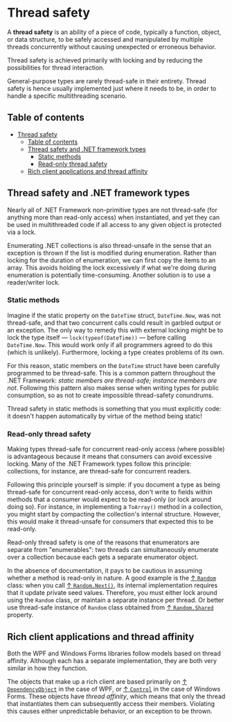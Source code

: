 # Thread safety

A **thread safety** is an ability of a piece of code, typically a function, object, or data structure, to be safely accessed and manipulated by multiple threads concurrently without causing unexpected or erroneous behavior.

Thread safety is achieved primarily with locking and by reducing the possibilities for thread interaction.

General-purpose types are rarely thread-safe in their entirety. Thread safety is hence usually implemented just where it needs to be, in order to handle a specific multithreading scenario.

## Table of contents

- [Thread safety](#thread-safety)
  - [Table of contents](#table-of-contents)
  - [Thread safety and .NET framework types](#thread-safety-and-net-framework-types)
    - [Static methods](#static-methods)
    - [Read-only thread safety](#read-only-thread-safety)
  - [Rich client applications and thread affinity](#rich-client-applications-and-thread-affinity)

## Thread safety and .NET framework types

Nearly all of .NET Framework non-primitive types are not thread-safe (for anything more than read-only access) when instantiated, and yet they can be used in multithreaded code if all access to any given object is protected via a lock.

Enumerating .NET collections is also thread-unsafe in the sense that an exception is thrown if the list is modified during enumeration. Rather than locking for the duration of enumeration, we can first copy the items to an array. This avoids holding the lock excessively if what we're doing during enumeration is potentially time-consuming. Another solution is to use a reader/writer lock.

### Static methods

Imagine if the static property on the `DateTime` struct, `DateTime.Now`, was not thread-safe, and that two concurrent calls could result in garbled output or an exception. The only way to remedy this with external locking might be to lock the type itself — `lock(typeof(DateTime))` — before calling `DateTime.Now`. This would work only if all programmers agreed to do this (which is unlikely). Furthermore, locking a type creates problems of its own.

For this reason, static members on the `DateTime` struct have been carefully programmed to be thread-safe. This is a common pattern throughout the .NET Framework: *static members are thread-safe; instance members are not*. Following this pattern also makes sense when writing types for public consumption, so as not to create impossible thread-safety conundrums.

Thread safety in static methods is something that you must explicitly code: it doesn't happen automatically by virtue of the method being static!

### Read-only thread safety

Making types thread-safe for concurrent read-only access (where possible) is advantageous because it means that consumers can avoid excessive locking. Many of the .NET Framework types follow this principle: collections, for instance, are thread-safe for concurrent readers.

Following this principle yourself is simple: if you document a type as being thread-safe for concurrent read-only access, don't write to fields within methods that a consumer would expect to be read-only (or lock around doing so). For instance, in implementing a `ToArray()` method in a collection, you might start by compacting the collection's internal structure. However, this would make it thread-unsafe for consumers that expected this to be read-only.

Read-only thread safety is one of the reasons that enumerators are separate from "enumerables": two threads can simultaneously enumerate over a collection because each gets a separate enumerator object.

In the absence of documentation, it pays to be cautious in assuming whether a method is read-only in nature. A good example is the [↑ `Random`](https://learn.microsoft.com/en-us/dotnet/api/system.random) class: when you call [↑ `Random.Next()`](https://learn.microsoft.com/en-us/dotnet/api/system.random.next), its internal implementation requires that it update private seed values. Therefore, you must either lock around using the `Random` class, or maintain a separate instance per thread. Or better use thread-safe instance of `Random` class obtained from [↑ `Random.Shared`](https://learn.microsoft.com/en-us/dotnet/api/system.random.shared) property.

## Rich client applications and thread affinity

Both the WPF and Windows Forms libraries follow models based on thread affinity. Although each has a separate implementation, they are both very similar in how they function.

The objects that make up a rich client are based primarily on [↑ `DependencyObject`](https://learn.microsoft.com/en-us/dotnet/api/system.windows.dependencyobject) in the case of WPF, or [↑ `Control`](https://learn.microsoft.com/en-us/dotnet/api/system.windows.forms.control) in the case of Windows Forms. These objects have *thread affinity*, which means that only the thread that instantiates them can subsequently access their members. Violating this causes either unpredictable behavior, or an exception to be thrown.
